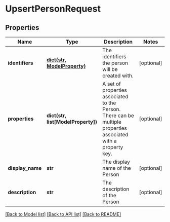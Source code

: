 # UpsertPersonRequest

## Properties
Name | Type | Description | Notes
------------ | ------------- | ------------- | -------------
**identifiers** | [**dict(str, ModelProperty)**](ModelProperty.md) | The identifiers the person will be created with. | [optional] 
**properties** | **dict(str, list[ModelProperty])** | A set of properties associated to the Person. There can be multiple properties associated with a property key. | [optional] 
**display_name** | **str** | The display name of the Person | [optional] 
**description** | **str** | The description of the Person | [optional] 

[[Back to Model list]](../README.md#documentation-for-models) [[Back to API list]](../README.md#documentation-for-api-endpoints) [[Back to README]](../README.md)


